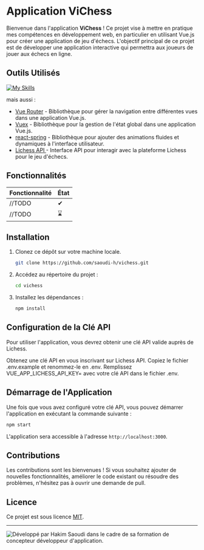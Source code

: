 # Application ViChess

Bienvenue dans l'application **ViChess** ! Ce projet vise à mettre en pratique mes compétences en développement web, en particulier en utilisant Vue.js pour créer une application de jeu d'échecs. L'objectif principal de ce projet est de développer une application interactive qui permettra aux joueurs de jouer aux échecs en ligne.

## Outils Utilisés

[![My Skills](https://skillicons.dev/icons?i=vue,tailwind,typescript,nodejs)](https://skillicons.dev)

mais aussi :

- [Vue Router](https://router.vuejs.org/) - Bibliothèque pour gérer la navigation entre différentes vues dans une application Vue.js.
- [Vuex](https://vuex.vuejs.org/) - Bibliothèque pour la gestion de l'état global dans une application Vue.js.
- [react-spring](https://react-spring.io/) - Bibliothèque pour ajouter des animations fluides et dynamiques à l'interface utilisateur.
- [Lichess API ](https://lichess.org/api) - Interface API pour interagir avec la plateforme Lichess pour le jeu d'échecs.

## Fonctionnalités

<table>
  <thead>
    <tr>
      <th>Fonctionnalité</th>
      <th>État</th>
    </tr>
  </thead>
  <tbody>
    <tr>
      <td>//TODO</td>
      <td>&#10004;</td>
    </tr>
    <tr>
      <td>//TODO</td>
      <td>&#8987;</td>
    </tr>
   
  </tbody>
</table>

## Installation

1. Clonez ce dépôt sur votre machine locale.
   ```bash
   git clone https://github.com/saoudi-h/vichess.git
   ```
2. Accédez au répertoire du projet :

   ```bash
   cd vichess
   ```

3. Installez les dépendances :
   ```bash
   npm install
   ```

## Configuration de la Clé API

Pour utiliser l'application, vous devrez obtenir une clé API valide auprès de Lichess.

Obtenez une clé API en vous inscrivant sur Lichess API.
Copiez le fichier .env.example et renommez-le en .env.
Remplissez VUE_APP_LICHESS_API_KEY= avec votre clé API dans le fichier .env.

## Démarrage de l'Application

Une fois que vous avez configuré votre clé API, vous pouvez démarrer l'application en exécutant la commande suivante :

```bash
npm start
```

L'application sera accessible à l'adresse `http://localhost:3000`.

## Contributions

Les contributions sont les bienvenues ! Si vous souhaitez ajouter de nouvelles fonctionnalités, améliorer le code existant ou résoudre des problèmes, n'hésitez pas à ouvrir une demande de pull.

## Licence

Ce projet est sous licence [MIT](https://opensource.org/licenses/MIT).

---

![Développé par Hakim Saoudi dans le cadre de sa formation de concepteur développeur d'application.
](https://raw.githubusercontent.com/saoudi-h/javaUtils/main/images/hakimsaoudi_javaUtils.png)
